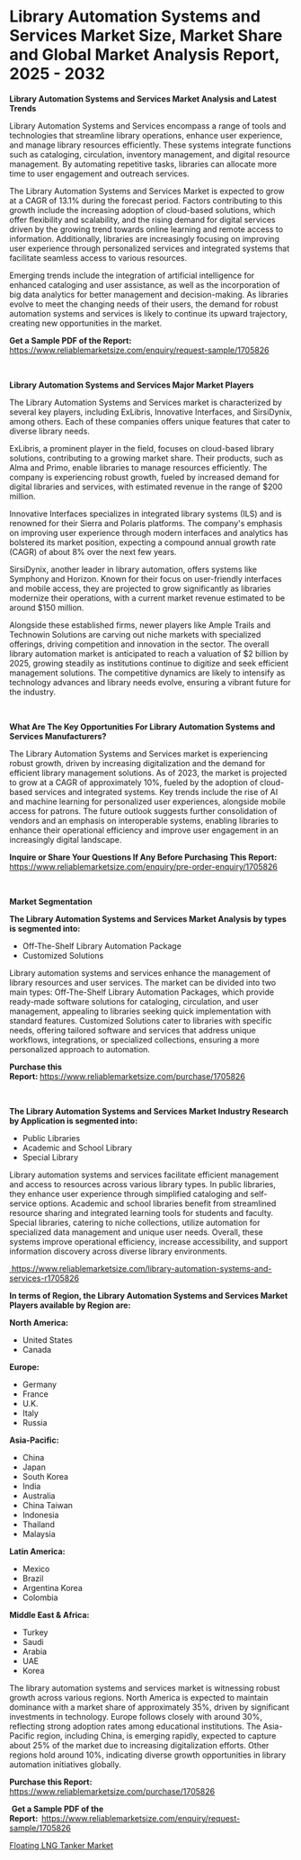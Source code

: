 <p><h1>Library Automation Systems and Services Market Size, Market Share and Global Market Analysis Report, 2025 - 2032</h1></p><p><strong>Library Automation Systems and Services Market Analysis and Latest Trends</strong></p>
<p><p>Library Automation Systems and Services encompass a range of tools and technologies that streamline library operations, enhance user experience, and manage library resources efficiently. These systems integrate functions such as cataloging, circulation, inventory management, and digital resource management. By automating repetitive tasks, libraries can allocate more time to user engagement and outreach services.</p><p>The Library Automation Systems and Services Market is expected to grow at a CAGR of 13.1% during the forecast period. Factors contributing to this growth include the increasing adoption of cloud-based solutions, which offer flexibility and scalability, and the rising demand for digital services driven by the growing trend towards online learning and remote access to information. Additionally, libraries are increasingly focusing on improving user experience through personalized services and integrated systems that facilitate seamless access to various resources.</p><p>Emerging trends include the integration of artificial intelligence for enhanced cataloging and user assistance, as well as the incorporation of big data analytics for better management and decision-making. As libraries evolve to meet the changing needs of their users, the demand for robust automation systems and services is likely to continue its upward trajectory, creating new opportunities in the market.</p></p>
<p><strong>Get a Sample PDF of the Report:&nbsp;</strong> <a href="https://www.reliablemarketsize.com/enquiry/request-sample/1705826?utm_campaign=3169&utm_medium=2&utm_source=Github&utm_content=ia&utm_term=27032025&utm_id=library-automation-systems-and-services">https://www.reliablemarketsize.com/enquiry/request-sample/1705826</a></p>
<p>&nbsp;</p>
<p><strong>Library Automation Systems and Services Major Market Players</strong></p>
<p><p>The Library Automation Systems and Services market is characterized by several key players, including ExLibris, Innovative Interfaces, and SirsiDynix, among others. Each of these companies offers unique features that cater to diverse library needs. </p><p>ExLibris, a prominent player in the field, focuses on cloud-based library solutions, contributing to a growing market share. Their products, such as Alma and Primo, enable libraries to manage resources efficiently. The company is experiencing robust growth, fueled by increased demand for digital libraries and services, with estimated revenue in the range of $200 million.</p><p>Innovative Interfaces specializes in integrated library systems (ILS) and is renowned for their Sierra and Polaris platforms. The company's emphasis on improving user experience through modern interfaces and analytics has bolstered its market position, expecting a compound annual growth rate (CAGR) of about 8% over the next few years.</p><p>SirsiDynix, another leader in library automation, offers systems like Symphony and Horizon. Known for their focus on user-friendly interfaces and mobile access, they are projected to grow significantly as libraries modernize their operations, with a current market revenue estimated to be around $150 million.</p><p>Alongside these established firms, newer players like Ample Trails and Technowin Solutions are carving out niche markets with specialized offerings, driving competition and innovation in the sector. The overall library automation market is anticipated to reach a valuation of $2 billion by 2025, growing steadily as institutions continue to digitize and seek efficient management solutions. The competitive dynamics are likely to intensify as technology advances and library needs evolve, ensuring a vibrant future for the industry.</p></p>
<p>&nbsp;</p>
<p><strong>What Are The Key Opportunities For Library Automation Systems and Services Manufacturers?</strong></p>
<p><p>The Library Automation Systems and Services market is experiencing robust growth, driven by increasing digitalization and the demand for efficient library management solutions. As of 2023, the market is projected to grow at a CAGR of approximately 10%, fueled by the adoption of cloud-based services and integrated systems. Key trends include the rise of AI and machine learning for personalized user experiences, alongside mobile access for patrons. The future outlook suggests further consolidation of vendors and an emphasis on interoperable systems, enabling libraries to enhance their operational efficiency and improve user engagement in an increasingly digital landscape.</p></p>
<p><strong>Inquire or Share Your Questions If Any Before Purchasing This Report:</strong> <a href="https://www.reliablemarketsize.com/enquiry/pre-order-enquiry/1705826?utm_campaign=3169&utm_medium=2&utm_source=Github&utm_content=ia&utm_term=27032025&utm_id=library-automation-systems-and-services">https://www.reliablemarketsize.com/enquiry/pre-order-enquiry/1705826</a></p>
<p>&nbsp;</p>
<p><strong>Market Segmentation</strong></p>
<p><strong>The Library Automation Systems and Services Market Analysis by types is segmented into:</strong></p>
<p><ul><li>Off-The-Shelf Library Automation Package</li><li>Customized Solutions</li></ul></p>
<p><p>Library automation systems and services enhance the management of library resources and user services. The market can be divided into two main types: Off-The-Shelf Library Automation Packages, which provide ready-made software solutions for cataloging, circulation, and user management, appealing to libraries seeking quick implementation with standard features. Customized Solutions cater to libraries with specific needs, offering tailored software and services that address unique workflows, integrations, or specialized collections, ensuring a more personalized approach to automation.</p></p>
<p><strong>Purchase this Report:&nbsp;</strong><a href="https://www.reliablemarketsize.com/purchase/1705826?utm_campaign=3169&utm_medium=2&utm_source=Github&utm_content=ia&utm_term=27032025&utm_id=library-automation-systems-and-services">https://www.reliablemarketsize.com/purchase/1705826</a></p>
<p>&nbsp;</p>
<p><strong>The Library Automation Systems and Services Market Industry Research by Application is segmented into:</strong></p>
<p><ul><li>Public Libraries</li><li>Academic and School Library</li><li>Special Library</li></ul></p>
<p><p>Library automation systems and services facilitate efficient management and access to resources across various library types. In public libraries, they enhance user experience through simplified cataloging and self-service options. Academic and school libraries benefit from streamlined resource sharing and integrated learning tools for students and faculty. Special libraries, catering to niche collections, utilize automation for specialized data management and unique user needs. Overall, these systems improve operational efficiency, increase accessibility, and support information discovery across diverse library environments.</p></p>
<p><a href="https://www.reliablemarketsize.com/library-automation-systems-and-services-r1705826?utm_campaign=3169&utm_medium=2&utm_source=Github&utm_content=ia&utm_term=27032025&utm_id=library-automation-systems-and-services">&nbsp;https://www.reliablemarketsize.com/library-automation-systems-and-services-r1705826</a></p>
<p><strong>In terms of Region, the Library Automation Systems and Services Market Players available by Region are:</strong></p>
<p>
    <p> <strong> North America: </strong>
        <ul>
            <li>United States</li>
            <li>Canada</li>
        </ul>
        </p> 
    <p> <strong> Europe: </strong>
        <ul>
            <li>Germany</li>
            <li>France</li>
            <li>U.K.</li>
            <li>Italy</li>
            <li>Russia</li>
        </ul>
        </p> 
    <p> <strong> Asia-Pacific: </strong>
        <ul>
            <li>China</li>
            <li>Japan</li>
            <li>South Korea</li>
            <li>India</li>
            <li>Australia</li>
            <li>China Taiwan</li>
            <li>Indonesia</li>
            <li>Thailand</li>
            <li>Malaysia</li>
        </ul>
        </p> 
    <p> <strong> Latin America: </strong>
        <ul>
            <li>Mexico</li>
            <li>Brazil</li>
            <li>Argentina Korea</li>
            <li>Colombia</li>
        </ul>
        </p> 
    <p> <strong> Middle East & Africa: </strong>
        <ul>
            <li>Turkey</li>
            <li>Saudi</li>
            <li>Arabia</li>
            <li>UAE</li>
            <li>Korea</li>
        </ul>
    </p>
    </p>
<p><p>The library automation systems and services market is witnessing robust growth across various regions. North America is expected to maintain dominance with a market share of approximately 35%, driven by significant investments in technology. Europe follows closely with around 30%, reflecting strong adoption rates among educational institutions. The Asia-Pacific region, including China, is emerging rapidly, expected to capture about 25% of the market due to increasing digitalization efforts. Other regions hold around 10%, indicating diverse growth opportunities in library automation initiatives globally.</p></p>
<p><strong>Purchase this Report: </strong><a href="https://www.reliablemarketsize.com/purchase/1705826?utm_campaign=3169&utm_medium=2&utm_source=Github&utm_content=ia&utm_term=27032025&utm_id=library-automation-systems-and-services">https://www.reliablemarketsize.com/purchase/1705826</a></p>
<p>&nbsp;<strong>Get a Sample PDF of the Report:&nbsp;&nbsp;</strong><a href="https://www.reliablemarketsize.com/enquiry/request-sample/1705826?utm_campaign=3169&utm_medium=2&utm_source=Github&utm_content=ia&utm_term=27032025&utm_id=library-automation-systems-and-services">https://www.reliablemarketsize.com/enquiry/request-sample/1705826</a></p>
<p><strong></strong></p>
<p><p><a href="https://github.com/cagleplittrw/Market-Research-Report-List-1/blob/main/floating-lng-tanker-market.md?utm_campaign=3169&utm_medium=2&utm_source=Github&utm_content=ia&utm_term=27032025&utm_id=library-automation-systems-and-services">Floating LNG Tanker Market</a></p></p>